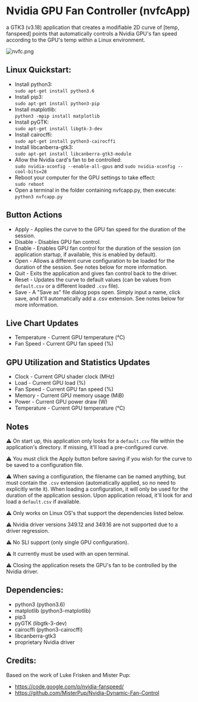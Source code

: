 # Nvidia GPU Fan Controller (nvfcApp)
a GTK3 (v3.18) application that creates a modifiable 2D curve of [temp, fanspeed] points that automatically controls a Nvidia GPU's fan speed according to the GPU's temp within a Linux environment.

![nvfc.png](https://code.mattcarlotta.io/root/nvfcApp/raw/master/nvfcApp_512x512.png)

## Linux Quickstart:

* Install python3:  
  `sudo apt-get install python3.6`
* Install pip3:  
  `sudo apt-get install python3-pip`
* Install matplotlib:  
  `python3 -mpip install matplotlib`
* Install pyGTK:  
  `sudo apt-get install libgtk-3-dev`
* Install cairocffi:  
  `sudo apt-get install python3-cairocffi`  
* Install libcanberra-gtk3:  
  `sudo apt-get install libcanberra-gtk3-module`
* Allow the Nvidia card's fan to be controlled:  
  `sudo nvidia-xconfig --enable-all-gpus` and `sudo nvidia-xconfig --cool-bits=28`
* Reboot your computer for the GPU settings to take effect:  
  `sudo reboot`
* Open a terminal in the folder containing nvfcapp.py, then execute:  
  `python3 nvfcapp.py`

## Button Actions

* Apply - Applies the curve to the GPU fan speed for the duration of the session.
* Disable - Disables GPU fan control.
* Enable - Enables GPU fan control for the duration of the session (on application startup, if available, this is enabled by default).
* Open - Allows a different curve configuration to be loaded for the duration of the session. See notes below for more information.
* Quit - Exits the application and gives fan control back to the driver.
* Reset - Updates the curve to default values (can be values from `default.csv` or a different loaded `.csv` file).
* Save - A "Save as" file dialog pops open. Simply input a name, click save, and it'll automatically add a .csv extension. See notes below for more information.

## Live Chart Updates

* Temperature - Current GPU temperature (°C)
* Fan Speed - Current GPU fan speed (%)

## GPU Utilization and Statistics Updates

* Clock - Current GPU shader clock (MHz)
* Load - Current GPU load (%)
* Fan Speed - Current GPU fan speed (%)
* Memory - Current GPU memory usage (MiB)
* Power - Current GPU power draw (W)
* Temperature - Current GPU temperature (°C)

## Notes
⚠️ On start up, this application only looks for a `default.csv` file within the application's directory. If missing, it'll load a pre-configured curve.

⚠️ You must click the Apply button before saving if you wish for the curve to be saved to a configuration file.

⚠️ When saving a configuration, the filename can be named anything, but must contain the `.csv` extension (automatically applied, so no need to explicitly write it). When loading a configuration, it will only be used for the duration of the application session. Upon application reload, it'll look for and load a `default.csv` if available.

⚠️ Only works on Linux OS's that support the dependencies listed below.

⚠️ Nvidia driver versions 349.12 and 349.16 are not supported due to a driver regression.

⚠️ No SLI support (only single GPU configuration).

⚠️ It currently must be used with an open terminal.

⚠️ Closing the application resets the GPU's fan to be controlled by the Nvidia driver.


## Dependencies:

* python3 (python3.6)
* matplotlib (python3-matplotlib)
* pip3
* pyGTK (libgtk-3-dev)
* cairocffi (python3-cairocffi)
* libcanberra-gtk3
* proprietary Nvidia driver

## Credits:

Based on the work of Luke Frisken and Mister Pup:  
* https://code.google.com/p/nvidia-fanspeed/
* https://github.com/MisterPup/Nvidia-Dynamic-Fan-Control

